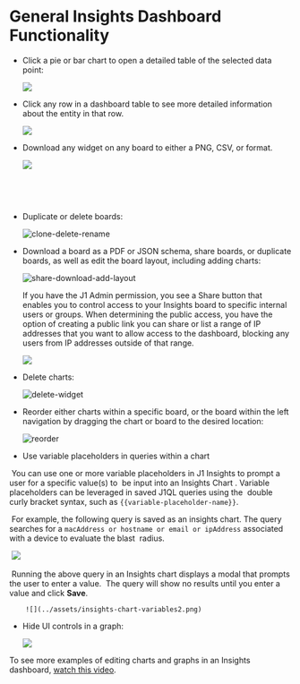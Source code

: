 # General Insights Dashboard Functionality 

- Click a pie or bar chart to open a detailed table of the selected data point:
  
  
  
  
  
  
  ![](../assets/drilldown-insights.gif)
  



- Click any row in a dashboard table to see more detailed information about the entity in that row. 

  

  


  ![](../assets/insights-drill-down-table-row.gif) 




- Download any widget on any board to either a PNG, CSV, or format.


    ![](../assets/insights-downloads.png) 

​	

​	

- Duplicate or delete boards:
  
  
  
  
  
  ![clone-delete-rename](../assets/clone-delete-rename.png)
  





- Download a board as a PDF or JSON schema, share boards, or duplicate boards, as well as edit the board layout, including adding charts:

  

  

  ![share-download-add-layout](../assets/insights-menu.png) 

  

  If you have the J1 Admin permission, you see a Share button that enables you to control access to your Insights board to specific internal users or groups. When determining the public access, you have the option of creating a public link you can share or list a range of IP addresses that you want to allow access to the dashboard, blocking any users from IP addresses outside of that range. 

   




  ![](../assets/insights-share.png)     

  

- Delete charts:

  

  ![delete-widget](../assets/insights-delete-widget.png) 

  

- Reorder either charts within a specific board, or the board within the left navigation by dragging the chart or board to the desired location:

  

  ![reorder](../assets/reorder.gif)

  

- Use variable placeholders in queries within a chart

​		You can use one or more variable placeholders in J1 Insights  to prompt a user for a specific value(s) to
​		be input into an Insights Chart . Variable placeholders can be leveraged in saved J1QL queries using the
​		double curly bracket syntax, such as `{{variable-placeholder-name}}`.

​		For example, the following query is saved as an insights chart. The query searches for a
​		`macAddress or hostname or email or ipAddress` associated with a device to evaluate the blast
​		radius.

​		![](../assets/insights-chart-variables.png) 



​		Running the above query in an Insights chart displays a modal that prompts the user to enter a value.
​		The query will show no results until you enter a value and click **Save**.



		![](../assets/insights-chart-variables2.png) 

- Hide UI controls in a graph:

  

  ![](../assets/insights-hide-ui.gif) 

  

  








To see more examples of editing charts and graphs in an Insights dashboard, [watch this video](https://try.jupiterone.com/blog/how-to-use-charts-and-graphs-widgets).